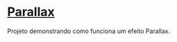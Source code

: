 # **[Parallax](https://viniaraujo99.github.io/Parallax/)**

Projeto demonstrando como funciona um efeito Parallax.
